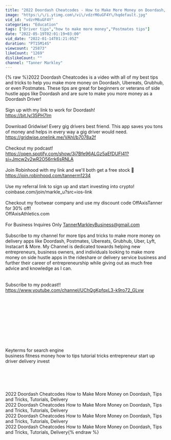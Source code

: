 ```yaml
---
title: "2022 Doordash Cheatcodes - How to Make More Money on Doordash, Tips and Tricks, Tutorials, Delivery"
image: "https:\/\/i.ytimg.com\/vi\/vdzrM6uGF4Y\/hqdefault.jpg"
vid_id: "vdzrM6uGF4Y"
categories: "Education"
tags: ["Driver tips","how to make more money","Postmates tips"]
date: "2022-05-19T02:01:19+03:00"
vid_date: "2022-01-14T01:21:05Z"
duration: "PT15M14S"
viewcount: "25873"
likeCount: "1269"
dislikeCount: ""
channel: "Tanner Markley"
---
```

{% raw %}2022 Doordash Cheatcodes is a video with all of my best tips and tricks to help you make more money on Doordash, Ubereats, Grubhub, or even Postmates. These tips are great for beginners or veterans of side hustle apps like Doordash and are sure to make you more money as a Doordash Driver!<br /><br />Sign up with my link to work for Doordash!<br /><a rel="nofollow" target="blank" href="https://bit.ly/35PH7Im">https://bit.ly/35PH7Im</a><br /><br />Download Gridwise! Every gig drivers best friend. This app saves you tons of money and helps in every way a gig driver would need.<br /><a rel="nofollow" target="blank" href="https://gridwise.onelink.me/VAhl/b7078a2f">https://gridwise.onelink.me/VAhl/b7078a2f</a><br /><br />Checkout my podcast!<br /><a rel="nofollow" target="blank" href="https://open.spotify.com/show/3j7Bfe96ALGz5aEfDUFl41?si=Jmcw2v2wR2O56rrk6sRNLA">https://open.spotify.com/show/3j7Bfe96ALGz5aEfDUFl41?si=Jmcw2v2wR2O56rrk6sRNLA</a><br /><br />Join Robinhood with my link and we'll both get a free stock 🤝 <a rel="nofollow" target="blank" href="https://join.robinhood.com/tannerm1234">https://join.robinhood.com/tannerm1234</a><br /><br />Use my referral link to sign up and start investing into crypto!<br />coinbase.com/join/markle_u?src=ios-link<br /><br />Checkout my footwear company and use my discount code OffAxisTanner for 30% off!<br />OffAxisAthletics.com<br /><br />For Business Inquires Only TannerMarkleyBusiness@gmail.com<br /><br />Subscribe to my channel for more tips and tricks to make more money on delivery apps like Doordash, Postmates, Ubereats, Grubhub, Uber, Lyft, Instacart &amp; More. My Channel is dedicated towards helping new entrepreneurs, business owners, and individuals looking to make more money on side hustle apps in the rideshare or delivery service business and further their career of entrepreneurship while giving out as much free advice and knowledge as I can.<br /><br /><br />Subscribe to my podcast!!<br /><a rel="nofollow" target="blank" href="https://www.youtube.com/channel/UChQgKpfqxL3-k9ro72_GLvw">https://www.youtube.com/channel/UChQgKpfqxL3-k9ro72_GLvw</a><br /><br /><br /><br /><br /><br /><br /><br /><br /><br /><br />Keyterms for search engine<br />business fitness money how to tips tutorial tricks entrepreneur start up driver delivery invest<br /><br /><br /><br /><br /><br />2022 Doordash Cheatcodes   How to Make More Money on Doordash, Tips and Tricks, Tutorials, Delivery<br />2022 Doordash Cheatcodes   How to Make More Money on Doordash, Tips and Tricks, Tutorials, Delivery<br />2022 Doordash Cheatcodes   How to Make More Money on Doordash, Tips and Tricks, Tutorials, Delivery<br />2022 Doordash Cheatcodes   How to Make More Money on Doordash, Tips and Tricks, Tutorials, Delivery{% endraw %}
